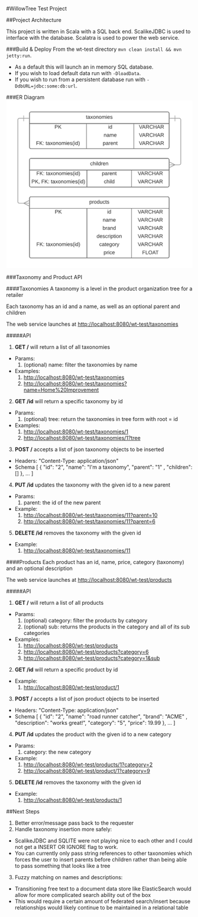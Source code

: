 #WillowTree Test Project

##Project Architecture

This project is written in Scala with a SQL back end.  ScalikeJDBC is used to interface with the database. Scalatra is used to power the web service.

###Build & Deploy
From the wt-test directory `mvn clean install && mvn jetty:run`. 
* As a default this will launch an in memory SQL database. 
* If you wish to load default data run with `-DloadData`. 
* If you wish to run from a persistent database run with `-DdbURL=jdbc:some:db:url`.


###ER Diagram
![ER diagram](https://github.com/shooit/wt-test/blob/master/wt-test-er-diagram.png)

###Taxonomy and Product API

####Taxonomies
A taxonomy is a level in the product organization tree for a retailer

Each taxonomy has an id and a name, as well as an optional parent and children

The web service launches at <http://localhost:8080/wt-test/taxonomies>

#####API

1. **GET /** will return a list of all taxonomies
  * Params: 
    1. (optional) name: filter the taxonomies by name
  * Examples: 
    1. <http://localhost:8080/wt-test/taxonomies>
    2. <http://localhost:8080/wt-test/taxonomies?name=Home%20Improvement>
    
        
2. **GET /id** will return a specific taxonomy by id
  * Params:
    1. (optional) tree: return the taxonomies in tree form with root = id
  * Examples:
    1. <http://localhost:8080/wt-test/taxonomies/1>
    2. <http://localhost:8080/wt-test/taxonomies/1?tree>

3. **POST /** accepts a list of json taxonomy objects to be inserted
  * Headers: "Content-Type: application/json"
  * Schema \[ { "id": "2", "name": "I'm a taxonomy", "parent": "1" , "children": [] }, ... ]

4. **PUT /id** updates the taxonomy with the given id to a new parent
  * Params:
    1. parent: the id of the new parent
  * Example:
    1. <http://localhost:8080/wt-test/taxonomies/11?parent=10>
    2. <http://localhost:8080/wt-test/taxonomies/11?parent=6>
        
5. **DELETE /id** removes the taxonomy with the given id
  * Example:
    1. <http://localhost:8080/wt-test/taxonomies/11>
        
####Products
Each product has an id, name, price, category (taxonomy) and an optional description

The web service launches at <http://localhost:8080/wt-test/products>

#####API
1. **GET /** will return a list of all products
  * Params: 
    1. (optional) category: filter the products by category
    2. (optional) sub: returns the products in the category and all of its sub categories
  * Examples: 
    1. <http://localhost:8080/wt-test/products>
    2. <http://localhost:8080/wt-test/products?category=6>
    3. <http://localhost:8080/wt-test/products?category=1&sub>
   
2. **GET /id** will return a specific product by id
  * Example:
    1. <http://localhost:8080/wt-test/product/1>

3. **POST /** accepts a list of json product objects to be inserted
  * Headers: "Content-Type: application/json"
  * Schema \[ { "id": "2", "name": "road runner catcher", "brand": "ACME" , "description": "works great!", "category": "5", "price": 19.99 }, ... ]

4. **PUT /id** updates the product with the given id to a new category
  * Params:
    1. category: the new category
  * Example:
    1. <http://localhost:8080/wt-test/products/1?category=2>
    2. <http://localhost:8080/wt-test/product/1?category=9>
        
5. **DELETE /id** removes the taxonomy with the given id
  * Example:
    1. <http://localhost:8080/wt-test/products/1>
        
##Next Steps
1. Better error/message pass back to the requester
2. Handle taxonomy insertion more safely:
  * ScalikeJDBC and SQLITE were not playing nice to each other and I could not get a INSERT OR IGNORE flag to work. 
  * You can currently only pass string references to other taxonomies which forces the user to insert parents before children rather than being able to pass something that looks like a tree
3. Fuzzy matching on names and descriptions: 
  * Transitioning free text to a document data store like ElasticSearch would allow for more complicated search ability out of the box
  * This would require a certain amount of federated search/insert because relationships would likely continue to be maintained in a relational table
        
